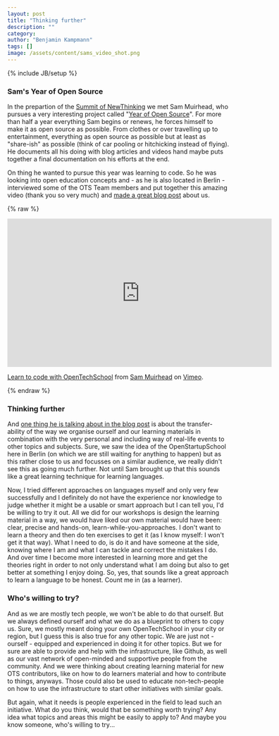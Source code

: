 ```yaml
---
layout: post
title: "Thinking further"
description: ""
category: 
author: "Benjamin Kampmann"
tags: []
image: /assets/content/sams_video_shot.png
---
```

{% include JB/setup %}

### Sam's Year of Open Source

In the prepartion of the [Summit of NewThinking](http://open-strategies.de/) we met Sam Muirhead, who pursues a very interesting project called "[Year of Open Source](http://yearofopensource.net/)". For more than half a year everything Sam begins or renews, he forces himself to make it as open source as possible. From clothes or over travelling up to entertainment, everything as open source as possible but at least as "share-ish" as possible (think of car pooling or hitchicking instead of flying). He documents all his doing with blog articles and videos hand maybe puts together a final documentation on his efforts at the end. 

On thing he wanted to pursue this year was learning to code. So he was looking into open education concepts and - as he is also located in Berlin - interviewed some of the OTS Team members and put together this amazing video (thank you so very much) and [made a great blog post](http://yearofopensource.net/meet-new-people-learn-to-code-eat-snacks/) about us.

{% raw %}
<div>
<iframe src="http://player.vimeo.com/video/57260119" width="600" height="337" frameborder="0"> </iframe> <p><a href="http://vimeo.com/57260119">Learn to code with OpenTechSchool</a> from <a href="http://vimeo.com/sammuirhead">Sam Muirhead</a> on <a href="http://vimeo.com">Vimeo</a>.</p>
</div>
{% endraw %}

### Thinking further
And [one thing he is talking about in the blog post](http://yearofopensource.net/meet-new-people-learn-to-code-eat-snacks/) is about the transfer-ability of the way we organise ourself and our learning materials in combination with the very personal and including way of real-life events to other topics and subjects. Sure, we saw the idea of the OpenStartupSchool here in Berlin (on which we are still waiting for anything to happen) but as this rather close to us and focusses on a similar audience, we really didn't see this as going much further. Not until Sam brought up that this sounds like a great learning technique for learning languages.

Now, I tried different approaches on languages myself and only very few successfully and I definitely do not have the experience nor knowledge to judge whether it might be a usable or smart approach but I can tell you, I'd be willing to try it out. All we did for our workshops is design the learning material in a way, we would have liked our own material would have been: clear, precise and hands-on, learn-while-you-approaches. I don't want to learn a theory and then do ten exercises to get it (as I know myself: I won't get it that way). What I need to do, is do it and have someone at the side, knowing where I am and what I can tackle and correct the mistakes I do. And over time I become more interested in learning more and get the theories right in order to not only understand what I am doing but also to get better at something I enjoy doing. So, yes, that sounds like a great approach to learn a language to be honest. Count me in (as a learner).

### Who's willing to try?

And as we are mostly tech people, we won't be able to do that ourself. But we always defined ourself and what we do as a blueprint to others to copy us. Sure, we mostly meant doing your own OpenTechSchool in your city or region, but I guess this is also true for any other topic. We are just not - ourself - equipped and experienced in doing it for other topics. But we for sure are able to provide and help with the infrastructure, like Github, as well as our vast network of open-minded and supportive people from the community. And we were thinking about creating learning material for new OTS contributors, like on how to do learners material and how to contribute to things, anyways. Those could also be used to educate non-tech-people on how to use the infrastructure to start other initiatives with similar goals. 

But again, what it needs is people experienced in the field to lead such an initiative. What do you think, would that be something worth trying? Any idea what topics and areas this might be easily to apply to? And maybe you know someone, who's willing to try... 
